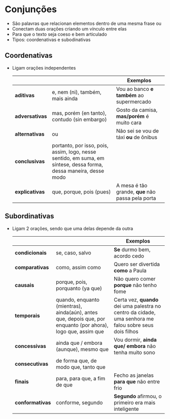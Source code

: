 # Conjunções

* São palavras que relacionan elementos dentro de uma mesma frase ou
* Conectam duas orações criando um vínculo entre elas
* Para que o texto seja coeso e bem articulado
* Tipos: coordenativas e subodinativas

## Coordenativas

* Ligam orações independentes

  |                  |                                              | Exemplos                                          |
  | --               | --                                           | --                                                |
  | **aditivas**     | e, nem (ni), também, mais ainda              | Vou ao banco **e também** ao supermercado         |
  | **adversativas** | mas, porém (en tanto), contudo (sin embargo) | Gosto da camisa, **mas/porém** é muito cara       |
  | **alternativas** | ou                                           | Não sei se vou de táxi **ou** de ônibus           |
  | **conclusivas**  | portanto, por isso, pois, assim, logo, nesse sentido, em suma, em síntese, dessa forma, dessa maneira, desse modo                                                        |                                                   |
  | **explicativas** | que, porque, pois (pues)                     | A mesa é tão grande, **que** não passa pela porta |

## Subordinativas

* Ligam 2 orações, sendo que uma delas depende da outra

  |                   |                                         | Exemplos                                               |
  | --                | --                                      | --                                                     |
  | **condicionais**  | se, caso, salvo                         | **Se** durmo bem, acordo cedo                          |
  | **comparativas**  | como, assim como                        | Quero ser divertida **como** a Paula                   |
  | **causais**       | porque, pois, porquanto (ya que)        | Não quero comer **porque** não tenho fome              |
  | **temporais**     | quando, enquanto (mientras), ainda(aún), antes que, depois que, por enquanto (por ahora), logo que, assim que           | Certa vez, **quando** dei uma palestra no centro da cidade, uma senhora me falou sobre seus dois filhos              |
  | **concessivas**   | ainda que / embora (aunque), mesmo que  | Vou dormir, **ainda que/ embora** não tenha muito sono |
  | **consecutivas**  | de forma que, de modo que, tanto que    |                                                        |
  | **finais**        | para, para que, a fim de que            | Fecho as janelas **para que** não entre frio           |
  | **conformativas** | conforme, segundo                       | **Segundo** afirmou, o primeiro era mais inteligente   |
